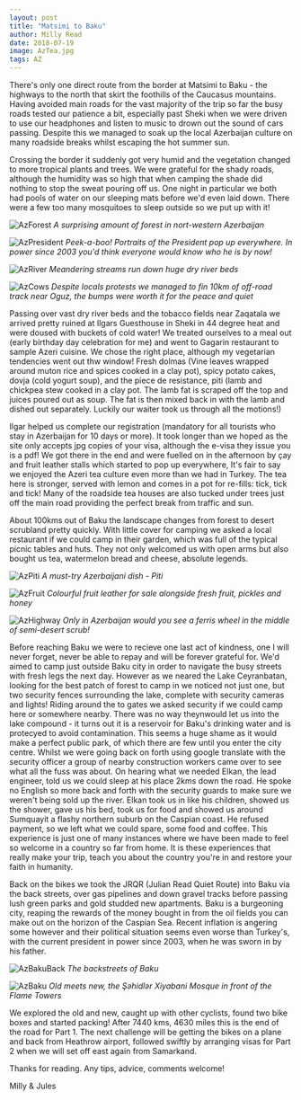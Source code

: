 ```yaml
---
layout: post
title: "Matsimi to Baku"
author: Milly Read
date: 2018-07-19
image: AzTea.jpg
tags: AZ 
--- 
```


There's only one direct route from the border at Matsimi to Baku - the highways to the north that skirt the foothills of the Caucasus mountains. Having avoided main roads for the vast majority of the trip so far the busy roads tested our patience a bit, especially past Sheki when we were driven to use our headphones and listen to music to drown out the sound of cars passing. Despite this we managed to soak up the local Azerbaijan culture on many roadside breaks whilst escaping the hot summer sun. 

Crossing the border it suddenly got very humid and the vegetation changed to more tropical plants and trees. We were grateful for the shady roads, although the humidity was so high that when camping the shade did nothing to stop the sweat pouring off us. One night in particular we both had pools of water on our sleeping mats before we'd even laid down. There were a few too many mosquitoes to sleep outside so we put up with it! 

![AzForest](assets/img/AzForest.JPG) *A surprising amount of forest in nort-western Azerbaijan*  

![AzPresident](assets/img/AzPresident.JPG) *Peek-a-boo! Portraits of the President pop up everywhere. In power since 2003 you'd think everyone would know who he is by now!*  

![AzRiver](assets/img/AzRiver.JPG) *Meandering streams run down huge dry river beds*  

![AzCows](assets/img/AzCows.JPG) *Despite locals protests we managed to fin 10km of off-road track near Oguz, the bumps were worth it for the peace and quiet*

Passing over vast dry river beds and the tobacco fields near Zaqatala we arrived pretty ruined at Ilgars Guesthouse in Sheki in 44 degree heat and were doused with buckets of cold water! We treated ourselves to a meal out (early birthday day celebration for me) and went to Gagarin restaurant to sample Azeri cuisine. We chose the right place, although my vegetarian tendencies went out thw window! Fresh dolmas (Vine leaves wrapped around muton rice and spices cooked in a clay pot), spicy potato cakes, dovja (cold yogurt soup), and the piece de resistance, piti (lamb and chickpea stew cooked in a clay pot. The lamb fat is scraped off the top and juices poured out as soup. The fat is then mixed back in with the lamb and dished out separately. Luckily our waiter took us through all the motions!)

Ilgar helped us complete our registration (mandatory for all tourists who stay in Azerbaijan for 10 days or more). It took longer than we hoped as the site only accepts jpg copies of your visa, although the e-visa they issue you is a pdf! We got there in the end and were fuelled on in the afternoon by çay and fruit leather stalls which started to pop up everywhere, It's fair to say we enjoyed the Azeri tea culture even more than we had in Turkey. The tea here is stronger, served with lemon and comes in a pot for re-fills: tick, tick and tick! Many of the roadside tea houses are also tucked under trees just off the main road providing the perfect break from traffic and sun.  

About 100kms out of Baku the landscape changes from forest to desert scrubland pretty quickly. With little cover for camping we asked a local restaurant if we could camp in their garden, which was full of the typical picnic tables and huts. They not only welcomed us with open arms but also bought us tea, watermelon bread and cheese, absolute legends. 

![AzPiti](assets/img/AzPiti.jpg) *A must-try Azerbaijani dish - Piti*

![AzFruit](assets/img/AzFruit.JPG) *Colourful fruit leather for sale alongside fresh fruit, pickles and honey*

![AzHighway](assets/img/AzHighway.JPG) *Only in Azerbaijan would you see a ferris wheel in the middle of semi-desert scrub!*

Before reaching Baku we were to recieve one last act of kindness, one I will never forget, never be able to repay and will be forever grateful for. We'd aimed to camp just outside Baku city in order to navigate the busy streets with fresh legs the next day. However as we neared the Lake Ceyranbatan, looking for the best patch of forest to camp in we noticed not just one, but two security fences surrounding the lake, complete with security cameras and lights! Riding around the to gates we asked security if we could camp here or somewhere nearby. There was no way theynwould let us into the lake compound - it turns out it is a reservoir for Baku's drinking water and is protecyed to avoid contamination. This seems a huge shame as it would make a perfect public park, of which there are few until you enter the city centre. Whilst we were going back on forth using google translate with the security officer a group of nearby construction workers came over to see what all the fuss was about. On hearing what we needed Elkan, the lead engineer, told us we could sleep at his place 2kms down the road. He spoke no English so more back and forth with the security guards to make sure we weren't being sold up the river. Elkan took us in like his children, showed us the shower, gave us his bed, took us for food and showed us around Sumquayit a flashy northern suburb on the Caspian coast. He refused payment, so we left what we could spare, some food and coffee. This experience is just one of many instances where we have been made to feel so welcome in a country so far from home. It is these experiences that really make your trip, teach you about the country you're in and restore your faith in humanity.  

Back on the bikes we took the JRQR (Julian Read Quiet Route) into Baku via the back streets, over gas pipelines and down gravel tracks before passing lush green parks and gold studded new apartments. Baku is a burgeoning city, reaping the rewards of the money bought in from the oil fields you can make out on the horizon of the Caspian Sea. Recent inflation is angering some however and their political situation seems even worse than Turkey's, with the current president in power since 2003, when he was sworn in by his father.  

![AzBakuBack](assets/img/AzBakuBack.JPG) *The backstreets of Baku*  

![AzBaku](assets/img/AzBaku.jpg) *Old meets new, the Şəhidlər Xiyabani Mosque in front of the Flame Towers*

We explored the old and new, caught up with other cyclists, found two bike boxes and started packing! After 7440 kms, 4630 miles this is the end of the road for Part 1. The next challenge will be getting the bikes on a plane and back from Heathrow airport, followed swiftly by arranging visas for Part 2 when we will set off east again from Samarkand.

Thanks for reading. Any tips, advice, comments welcome!

Milly & Jules


